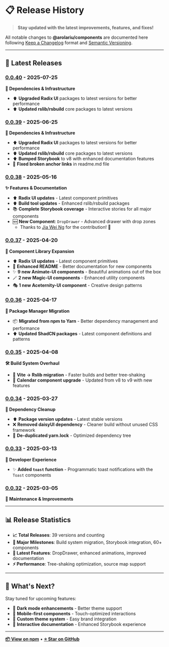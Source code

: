 # 📋 Release History

> **Stay updated with the latest improvements, features, and fixes!**

All notable changes to **@arolariu/components** are documented here following [Keep a Changelog](https://keepachangelog.com/en/1.1.0/) format and [Semantic Versioning](https://semver.org/spec/v2.0.0.html).

---

## 🎉 Latest Releases

### [0.0.40](https://www.npmjs.com/package/@arolariu/components/v/0.0.40) - 2025-07-25

**🔧 Dependencies & Infrastructure**

- ⬆️ **Upgraded Radix UI** packages to latest versions for better performance
- ⬆️ **Updated rslib/rsbuild** core packages to latest versions

### [0.0.39](https://www.npmjs.com/package/@arolariu/components/v/0.0.39) - 2025-06-25

**🔧 Dependencies & Infrastructure**

- ⬆️ **Upgraded Radix UI** packages to latest versions for better performance
- ⬆️ **Updated rslib/rsbuild** core packages to latest versions
- ⬆️ **Bumped Storybook** to v8 with enhanced documentation features
- 🔗 **Fixed broken anchor links** in readme.md file

### [0.0.38](https://www.npmjs.com/package/@arolariu/components/v/0.0.38) - 2025-05-16

**✨ Features & Documentation**

- ⬆️ **Radix UI updates** - Latest component primitives
- ⬆️ **Build tool updates** - Enhanced rslib/rsbuild packages
- 📚 **Complete Storybook coverage** - Interactive stories for all major components
- 🆕 **New Component**: `DropDrawer` - Advanced drawer with drop zones
  - Thanks to [Jia Wei Ng](https://github.com/jiaweing/DropDrawer) for the contribution! 🙏

### [0.0.37](https://www.npmjs.com/package/@arolariu/components/v/0.0.37) - 2025-04-20

**🎨 Component Library Expansion**

- ⬆️ **Radix UI updates** - Latest component primitives
- 📖 **Enhanced README** - Better documentation for new components
- ✨ **9 new Animate-UI components** - Beautiful animations out of the box
- 🪄 **2 new Magic-UI components** - Enhanced utility components
- 🎭 **1 new Aceternity-UI component** - Creative design patterns

### [0.0.36](https://www.npmjs.com/package/@arolariu/components/v/0.0.36) - 2025-04-17

**🔄 Package Manager Migration**

- 📦 **Migrated from npm to Yarn** - Better dependency management and performance
- ⬆️ **Updated ShadCN packages** - Latest component definitions and patterns

### [0.0.35](https://www.npmjs.com/package/@arolariu/components/v/0.0.35) - 2025-04-08

**🛠️ Build System Overhaul**

- 🔧 **Vite → Rslib migration** - Faster builds and better tree-shaking
- 📅 **Calendar component upgrade** - Updated from v8 to v9 with new features

### [0.0.34](https://www.npmjs.com/package/@arolariu/components/v/0.0.34) - 2025-03-27

**🧹 Dependency Cleanup**

- ⬆️ **Package version updates** - Latest stable versions
- ❌ **Removed daisyUI dependency** - Cleaner build without unused CSS framework
- 🧽 **De-duplicated yarn.lock** - Optimized dependency tree

### [0.0.33](https://www.npmjs.com/package/@arolariu/components/v/0.0.33) - 2025-03-13

**🎯 Developer Experience**

- ✨ **Added `toast` function** - Programmatic toast notifications with the `Toast` components

### [0.0.32](https://www.npmjs.com/package/@arolariu/components/v/0.0.32) - 2025-03-05

**🔧 Maintenance & Improvements**

---

## 📊 Release Statistics

- **📈 Total Releases**: 39 versions and counting
- **🎯 Major Milestones**: Build system migration, Storybook integration, 60+ components
- **🚀 Latest Features**: DropDrawer, enhanced animations, improved documentation
- **⚡ Performance**: Tree-shaking optimization, source map support

---

## 🔮 What's Next?

Stay tuned for upcoming features:

- 🌙 **Dark mode enhancements** - Better theme support
- 📱 **Mobile-first components** - Touch-optimized interactions
- 🎨 **Custom theme system** - Easy brand integration
- 📖 **Interactive documentation** - Enhanced Storybook experience

---

**[📦 View on npm](https://www.npmjs.com/package/@arolariu/components)** • **[⭐ Star on GitHub](https://github.com/arolariu/arolariu.ro)**
